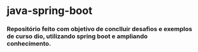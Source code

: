 <h1>java-spring-boot</h1> 
<h3>Repositório feito com objetivo de conclluir desafios e exemplos de curso dio, utilizando spring boot e ampliando conhecimento. </h3>
